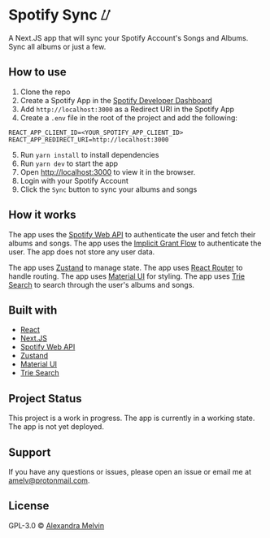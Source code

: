 # Spotify Sync ⌰

A Next.JS app that will sync your Spotify Account's Songs and Albums. Sync all albums or just a few. 

## How to use

1. Clone the repo
2. Create a Spotify App in the [Spotify Developer Dashboard](https://developer.spotify.com/dashboard/applications)
3. Add `http://localhost:3000` as a Redirect URI in the Spotify App
4. Create a `.env` file in the root of the project and add the following:
```
REACT_APP_CLIENT_ID=<YOUR_SPOTIFY_APP_CLIENT_ID>
REACT_APP_REDIRECT_URI=http://localhost:3000
```
5. Run `yarn install` to install dependencies
6. Run `yarn dev` to start the app
7. Open [http://localhost:3000](http://localhost:3000) to view it in the browser.
8. Login with your Spotify Account
9. Click the `Sync` button to sync your albums and songs

## How it works

The app uses the [Spotify Web API](https://developer.spotify.com/documentation/web-api/) to authenticate the user and fetch their albums and songs. The app uses the [Implicit Grant Flow](https://developer.spotify.com/documentation/general/guides/authorization-guide/#implicit-grant-flow) to authenticate the user. The app does not store any user data.

The app uses [Zustand](https://github.com/pmndrs/zustand) to manage state. The app uses [React Router](https://reactrouter.com/) to handle routing. The app uses [Material UI](https://material-ui.com/) for styling. The app uses [Trie Search](https://githuh.com/kesne/trie-search) to search through the user's albums and songs.

## Built with

- [React](https://reactjs.org/)
- [Next.JS](https://nextjs.org/)
- [Spotify Web API](https://developer.spotify.com/documentation/web-api/)
- [Zustand](https://github.com/pmndrs/zustand)
- [Material UI](https://material-ui.com/)
- [Trie Search](https://githuh.com/kesne/trie-search)

## Project Status

This project is a work in progress. The app is currently in a working state. The app is not yet deployed.

## Support

If you have any questions or issues, please open an issue or email me at [amelv@protonmail.com](mailto:amelv@protonmail.com).

## License

GPL-3.0 © [Alexandra Melvin](amelv.com)
